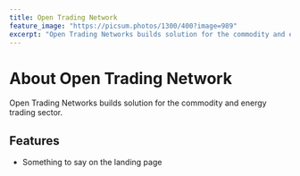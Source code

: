 ```yaml
---
title: Open Trading Network
feature_image: "https://picsum.photos/1300/400?image=989"
excerpt: "Open Trading Networks builds solution for the commodity and energy trading sector."
---
```


# About Open Trading Network
Open Trading Networks builds solution for the commodity and energy trading sector.


## Features

- Something to say on the landing page


